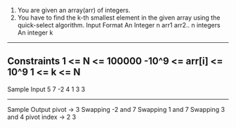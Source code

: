 1. You are given an array(arr) of integers.
2. You have to find the k-th smallest element in the given array using the quick-select algorithm.
Input Format
An Integer n 
arr1
arr2..
n integers
An integer k

--------------------------------------------------------------------------------------------

Constraints
1 <= N <= 100000
-10^9 <= arr[i] <= 10^9
1 <= k <= N
--------------------------------------------------------------------
Sample Input
5
7 
-2 
4 
1 
3
3

-----------------------------------------------------------------------------

Sample Output
pivot -> 3
Swapping -2 and 7
Swapping 1 and 7
Swapping 3 and 4
pivot index -> 2
3
